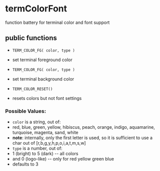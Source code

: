 termColorFont
=============

function battery for terminal color and font support

public functions
----------------
 
* `TERM_COLOR_FG( color, type )` 
 * set terminal foreground color

* `TERM_COLOR_FG( color, type )`
 * set terminal background color

* `TERM_COLOR_RESET()`
 * resets colors but not font settings

### Possible Values: 

* `color` is a string, out of:
 * red, blue, green, yellow, hibiscus, peach, orange, indigo, 
   aquamarine, turquoise, magenta, sand, white
 * **note**: internally, only the first letter is used, so it is sufficient to use a char out of [r,b,g,y,h,p,o,i,a,t,m,s,w]
* `type` is a number, out of:
 * 1 (bright) to 5 (dark) -- all colors
 * and 0 (logo-like) -- only for red yellow green blue
 * defaults to 3
